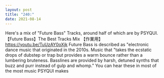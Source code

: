 ```yaml
---
layout: post
title: "240:"
date: 2021-08-14
---
```


Here's a mix of "Future Bass" Tracks, around half of which are by PSYQUI.
 【Future Bass】The Best Tracks Mix 【作業用】
https://youtu.be/TuUzAY0oXjk 
Future Bass is described as "electronic dance music that originated in the 2010s. Music that "takes the ecstatic drops of dubstep or trap but provides a warm bounce rather than a lumbering bruteness. Basslines are provided by harsh, detuned synths that buzz and purr instead of gulp and whomp." 
You can hear these in most of the most music PSYQUI makes

